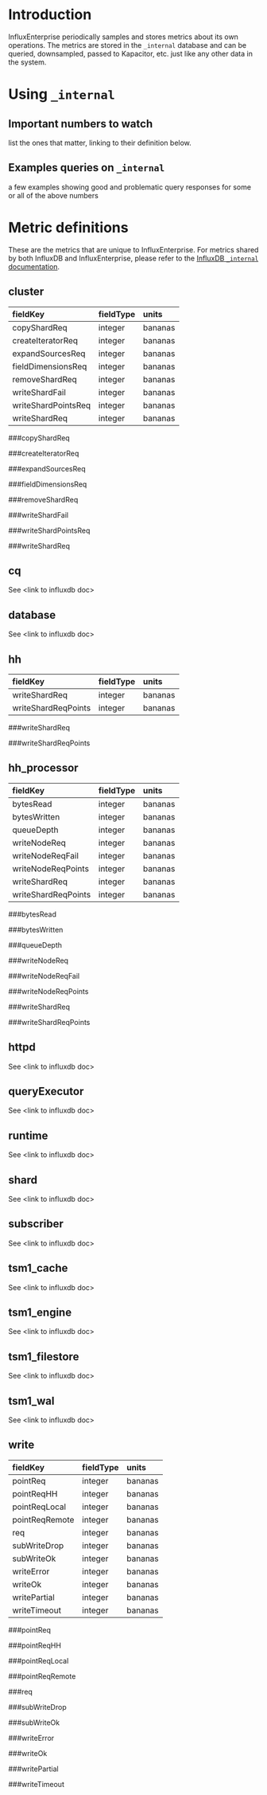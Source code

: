 
# Introduction

InfluxEnterprise periodically samples and stores metrics about its own operations. 
The metrics are stored in the `_internal` database and can be queried, downsampled, passed to Kapacitor, etc. just like any other data in the system.

# Using `_internal`

## Important numbers to watch

list the ones that matter, linking to their definition below.

## Examples queries on `_internal`

a few examples showing good and problematic query responses for some or all of the above numbers

# Metric definitions

These are the metrics that are unique to InfluxEnterprise. 
For metrics shared by both InfluxDB and InfluxEnterprise, please refer to the [InfluxDB `_internal` documentation](/influxdb/v1.2/troubleshooting/internal_statistics).

## cluster

| fieldKey | fieldType | units |
| :---- | :---- | :---- |
| copyShardReq | integer | bananas |
| createIteratorReq | integer | bananas |
| expandSourcesReq | integer | bananas |
| fieldDimensionsReq | integer | bananas |
| removeShardReq | integer | bananas |
| writeShardFail | integer | bananas |
| writeShardPointsReq | integer | bananas |
| writeShardReq | integer | bananas |

###copyShardReq

###createIteratorReq

###expandSourcesReq

###fieldDimensionsReq

###removeShardReq

###writeShardFail

###writeShardPointsReq

###writeShardReq

## cq  

See \<link to influxdb doc\>

## database  

See \<link to influxdb doc\>

## hh

| fieldKey | fieldType | units |
| :---- | :---- | :---- |
| writeShardReq | integer | bananas |
| writeShardReqPoints | integer | bananas |

###writeShardReq

###writeShardReqPoints

## hh_processor

| fieldKey | fieldType | units |
| :---- | :---- | :---- |
| bytesRead | integer | bananas |
| bytesWritten | integer | bananas |
| queueDepth | integer | bananas |
| writeNodeReq | integer | bananas |
| writeNodeReqFail | integer | bananas |
| writeNodeReqPoints | integer | bananas |
| writeShardReq | integer | bananas |
| writeShardReqPoints | integer | bananas |

###bytesRead

###bytesWritten

###queueDepth

###writeNodeReq

###writeNodeReqFail

###writeNodeReqPoints

###writeShardReq

###writeShardReqPoints

## httpd  

See \<link to influxdb doc\>

## queryExecutor  

See \<link to influxdb doc\>

## runtime  

See \<link to influxdb doc\>

## shard  

See \<link to influxdb doc\>

## subscriber  

See \<link to influxdb doc\>

## tsm1_cache  

See \<link to influxdb doc\>

## tsm1_engine  

See \<link to influxdb doc\>

## tsm1_filestore  

See \<link to influxdb doc\>

## tsm1_wal  

See \<link to influxdb doc\>


## write  

| fieldKey | fieldType | units |
| :---- | :---- | :---- |
| pointReq | integer | bananas |
| pointReqHH | integer | bananas |
| pointReqLocal | integer | bananas |
| pointReqRemote | integer | bananas |
| req | integer | bananas |
| subWriteDrop | integer | bananas |
| subWriteOk | integer | bananas |
| writeError | integer | bananas |
| writeOk | integer | bananas |
| writePartial | integer | bananas |
| writeTimeout | integer | bananas |

###pointReq

###pointReqHH

###pointReqLocal

###pointReqRemote

###req

###subWriteDrop

###subWriteOk

###writeError

###writeOk

###writePartial

###writeTimeout
